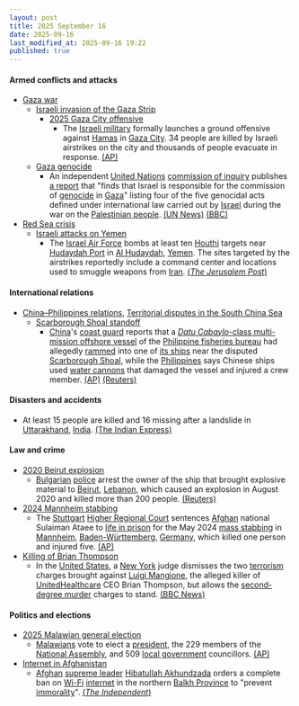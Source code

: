 ```yaml
---
layout: post
title: 2025 September 16
date: 2025-09-16
last_modified_at: 2025-09-16 19:22
published: true
---
```



#### Armed conflicts and attacks

* [Gaza war](https://en.wikipedia.org/wiki/Gaza_war "Gaza war")
  * [Israeli invasion of the Gaza Strip](https://en.wikipedia.org/wiki/Israeli_invasion_of_the_Gaza_Strip "Israeli invasion of the Gaza Strip")
    * [2025 Gaza City offensive](https://en.wikipedia.org/wiki/2025_Gaza_City_offensive "2025 Gaza City offensive")
      * The [Israeli military](https://en.wikipedia.org/wiki/Israel_Defense_Forces "Israel Defense Forces") formally launches a ground offensive against [Hamas](https://en.wikipedia.org/wiki/Hamas "Hamas") in [Gaza City](https://en.wikipedia.org/wiki/Gaza_City "Gaza City"). 34 people are killed by Israeli airstrikes on the city and thousands of people evacuate in response. [(AP)](https://apnews.com/article/israel-hamas-wars-09-16-2025-bfd8d7c9f75a9da3e101fb3c8cf6c518)
  * [Gaza genocide](https://en.wikipedia.org/wiki/Gaza_genocide "Gaza genocide")
    * An independent [United Nations](https://en.wikipedia.org/wiki/United_Nations "United Nations") [commission of inquiry](https://en.wikipedia.org/wiki/Independent_International_Commission_of_Inquiry_on_the_Occupied_Palestinian_Territory "Independent International Commission of Inquiry on the Occupied Palestinian Territory") publishes [a report](https://www.ohchr.org/sites/default/files/documents/hrbodies/hrcouncil/sessions-regular/session60/advance-version/a-hrc-60-crp-3.pdf) that "finds that Israel is responsible for the commission of [genocide](https://en.wikipedia.org/wiki/Genocide "Genocide") in [Gaza](https://en.wikipedia.org/wiki/Gaza_Strip "Gaza Strip")" listing four of the five genocidal acts defined under international law carried out by [Israel](https://en.wikipedia.org/wiki/Israel "Israel") during the war on the [Palestinian people](https://en.wikipedia.org/wiki/Palestinian_people "Palestinian people"). [(UN News)](https://news.un.org/en/story/2025/09/1165856) [(BBC)](https://www.bbc.com/news/articles/c8641wv0n4go)
* [Red Sea crisis](https://en.wikipedia.org/wiki/Red_Sea_crisis "Red Sea crisis")
  * [Israeli attacks on Yemen](https://en.wikipedia.org/wiki/Israeli_attacks_on_Yemen_%28May_2025%E2%80%93present%29 "Israeli attacks on Yemen (May 2025–present)")
    * The [Israel Air Force](https://en.wikipedia.org/wiki/Israel_Air_Force "Israel Air Force") bombs at least ten [Houthi](https://en.wikipedia.org/wiki/Houthis "Houthis") targets near [Hudaydah Port](https://en.wikipedia.org/wiki/Hudaydah_Port "Hudaydah Port") in [Al Hudaydah](https://en.wikipedia.org/wiki/Al_Hudaydah "Al Hudaydah"), [Yemen](https://en.wikipedia.org/wiki/Yemen "Yemen"). The sites targeted by the airstrikes reportedly include a command center and locations used to smuggle weapons from [Iran](https://en.wikipedia.org/wiki/Iran "Iran"). [(*The Jerusalem Post*)](https://www.jpost.com/israel-news/defense-news/article-867640)

#### International relations

* [China–Philippines relations](https://en.wikipedia.org/wiki/China%E2%80%93Philippines_relations "China–Philippines relations"), [Territorial disputes in the South China Sea](https://en.wikipedia.org/wiki/Territorial_disputes_in_the_South_China_Sea "Territorial disputes in the South China Sea")
  * [Scarborough Shoal standoff](https://en.wikipedia.org/wiki/Scarborough_Shoal_standoff "Scarborough Shoal standoff")
    * [China](https://en.wikipedia.org/wiki/China "China")'s [coast guard](https://en.wikipedia.org/wiki/China_Coast_Guard "China Coast Guard") reports that a [*Datu Cabaylo*-class multi-mission offshore vessel](https://en.wikipedia.org/wiki/Datu_Cabaylo-class_multi-mission_offshore_vessel "Datu Cabaylo-class multi-mission offshore vessel") of the [Philippine fisheries bureau](https://en.wikipedia.org/wiki/Bureau_of_Fisheries_and_Aquatic_Resources "Bureau of Fisheries and Aquatic Resources") had allegedly [rammed](https://en.wikipedia.org/wiki/Ramming "Ramming") into one of [its ships](https://en.wikipedia.org/wiki/List_of_ships_of_the_China_Coast_Guard "List of ships of the China Coast Guard") near the disputed [Scarborough Shoal](https://en.wikipedia.org/wiki/Scarborough_Shoal "Scarborough Shoal"), while the [Philippines](https://en.wikipedia.org/wiki/Philippines "Philippines") says Chinese ships used [water cannons](https://en.wikipedia.org/wiki/Water_cannon "Water cannon") that damaged the vessel and injured a crew member. [(AP)](https://apnews.com/article/philippines-south-china-sea-scarborough-shoal-collision-fc31a170189e4747b8314fb605ca7d0c) [(Reuters)](https://www.reuters.com/world/china/china-fires-water-cannon-philippine-ships-south-china-sea-2025-09-16/)

#### Disasters and accidents

* At least 15 people are killed and 16 missing after a landslide in [Uttarakhand](https://en.wikipedia.org/wiki/Uttarakhand "Uttarakhand"), [India](https://en.wikipedia.org/wiki/India "India"). [(The Indian Express)](https://indianexpress.com/article/india/uttarakhand-cloudburst-landslides-floods-killed-missing-10253722/?ref=archive_pg)

#### Law and crime

* [2020 Beirut explosion](https://en.wikipedia.org/wiki/2020_Beirut_explosion "2020 Beirut explosion")
  * [Bulgarian](https://en.wikipedia.org/wiki/Bulgaria "Bulgaria") [police](https://en.wikipedia.org/wiki/National_Police_Service_%28Bulgaria%29 "National Police Service (Bulgaria)") arrest the owner of the ship that brought explosive material to [Beirut](https://en.wikipedia.org/wiki/Beirut "Beirut"), [Lebanon](https://en.wikipedia.org/wiki/Lebanon "Lebanon"), which caused an explosion in August 2020 and killed more than 200 people. [(Reuters)](https://www.reuters.com/world/middle-east/bulgaria-arrests-russian-shipowner-relation-deadly-2020-beirut-blast-2025-09-16/)
* [2024 Mannheim stabbing](https://en.wikipedia.org/wiki/2024_Mannheim_stabbing "2024 Mannheim stabbing")
  * The [Stuttgart](https://en.wikipedia.org/wiki/Stuttgart "Stuttgart") [Higher Regional Court](https://en.wikipedia.org/wiki/Oberlandesgericht "Oberlandesgericht") sentences [Afghan](https://en.wikipedia.org/wiki/Afghans_in_Germany "Afghans in Germany") national Sulaiman Ataee to [life in prison](https://en.wikipedia.org/wiki/Life_imprisonment_in_Germany "Life imprisonment in Germany") for the May 2024 [mass stabbing](https://en.wikipedia.org/wiki/Mass_stabbing "Mass stabbing") in [Mannheim](https://en.wikipedia.org/wiki/Mannheim "Mannheim"), [Baden-Württemberg](https://en.wikipedia.org/wiki/Baden-W%C3%BCrttemberg "Baden-Württemberg"), [Germany](https://en.wikipedia.org/wiki/Germany "Germany"), which killed one person and injured five. [(AP)](https://apnews.com/article/germany-police-killing-mannheim-verdict-ebe0777ce0b6313d5026755830129fd1)
* [Killing of Brian Thompson](https://en.wikipedia.org/wiki/Killing_of_Brian_Thompson "Killing of Brian Thompson")
  * In the [United States](https://en.wikipedia.org/wiki/United_States "United States"), a [New York](https://en.wikipedia.org/wiki/New_York_%28state%29 "New York (state)") judge dismisses the two [terrorism](https://en.wikipedia.org/wiki/Terrorism_in_the_United_States "Terrorism in the United States") charges brought against [Luigi Mangione](https://en.wikipedia.org/wiki/Luigi_Mangione "Luigi Mangione"), the alleged killer of [UnitedHealthcare](https://en.wikipedia.org/wiki/UnitedHealthcare "UnitedHealthcare") CEO Brian Thompson, but allows the [second-degree murder](https://en.wikipedia.org/wiki/Second-degree_murder "Second-degree murder") charges to stand. [(BBC News)](https://www.bbc.com/news/articles/cj4y2p8qq5qo)

#### Politics and elections

* [2025 Malawian general election](https://en.wikipedia.org/wiki/2025_Malawian_general_election "2025 Malawian general election")
  * [Malawians](https://en.wikipedia.org/wiki/Malawi "Malawi") vote to elect a [president](https://en.wikipedia.org/wiki/President_of_Malawi "President of Malawi"), the 229 members of the [National Assembly](https://en.wikipedia.org/wiki/National_Assembly_%28Malawi%29 "National Assembly (Malawi)"), and 509 [local government](https://en.wikipedia.org/wiki/Politics_of_Malawi#Local_government "Politics of Malawi") councillors. [(AP)](https://apnews.com/article/election-malawi-president-parliament-africa-chakwera-397aa544946efd6e1dfc0258d406bfdf)
* [Internet in Afghanistan](https://en.wikipedia.org/wiki/Internet_in_Afghanistan "Internet in Afghanistan")
  * [Afghan](https://en.wikipedia.org/wiki/Afghanistan "Afghanistan") [supreme leader](https://en.wikipedia.org/wiki/Supreme_Leader_of_Afghanistan "Supreme Leader of Afghanistan") [Hibatullah Akhundzada](https://en.wikipedia.org/wiki/Hibatullah_Akhundzada "Hibatullah Akhundzada") orders a complete ban on [Wi-Fi](https://en.wikipedia.org/wiki/Wi-Fi "Wi-Fi") [internet](https://en.wikipedia.org/wiki/Internet "Internet") in the northern [Balkh Province](https://en.wikipedia.org/wiki/Balkh_Province "Balkh Province") to "prevent [immorality](https://en.wikipedia.org/wiki/Morality_in_Islam "Morality in Islam")". [(*The Independent*)](https://www.independent.co.uk/news/taliban-balkh-afghan-jalalabad-b2827557.html)

